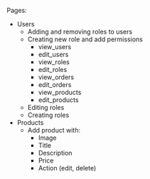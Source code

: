 Pages: 

  - Users
    - Adding and removing roles to users
    - Creating new role and add permissions
      - view_users
      - edit_users
      - view_roles
      - edit_roles
      - view_orders
      - edit_orders
      - view_products
      - edit_products
    - Editing roles
    - Creating roles
  - Products
    - Add product with:
      - Image
      - Title
      - Description
      - Price
      - Action (edit, delete)